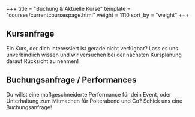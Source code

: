 +++
title = "Buchung & Aktuelle Kurse"
template = "courses/currentcoursespage.html"
weight = 1110
sort_by = "weight"
+++

## Kursanfrage

Ein Kurs, der dich interessiert ist gerade nicht verfügbar? Lass es uns unverbindlich wissen und wir versuchen bei der nächsten Kursplanung darauf Rücksicht zu nehmen!

## Buchungsanfrage / Performances

Du willst eine maßgeschneiderte Performance für dein Event, oder Unterhaltung zum Mitmachen für Polterabend und Co? Schick uns eine Buchungsanfrage!
